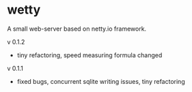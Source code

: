 wetty 
=====

A small web-server based on netty.io framework.

v 0.1.2
- tiny refactoring, speed measuring formula changed

v 0.1.1
- fixed bugs, concurrent sqlite writing issues, tiny refactoring
